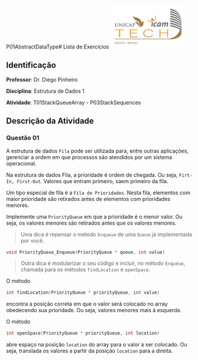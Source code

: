 P01AbstractDataType# Lista de Exercícios
<img src="../../assets/images/Unicap_Icam_Tech-01.png" alt="drawing" width="200"/>

## Identificação
**Professor**: Dr. Diego Pinheiro

**Disciplina**: Estrutura de Dados 1

**Atividade**: T01StackQueueArray - P03StackSequences

## Descrição da Atividade
### Questão 01

A estrutura de dados `Fila` pode ser utilizada para, entre outras aplicações, gerenciar a ordem em que processos são atendidos por um sistema operacional. 

Na estrutura de dados Fila, a prioridade é ordem de chegada. Ou seja, `Firt-In, First-Out`. Valores que entram primeiro, saem primeiro da fila.

Um tipo especial de fila é a `Fila de Prioridades`. Nesta fila, elementos com maior prioridade são retirados antes de elementos com prioridades menores. 

Implemente uma `PriorityQueue` em que a prioridade é o menor valor. Ou seja, os valores menores são retirados antes que os  valores menores. 

> Uma dica é repensar o método `Enqueue` de uma `Queue` já implementada por você.

```c
void PriorityQueue_Enqueue(PriorityQueue * queue, int value)
```

> Outra dica é modularizar o seu código e incluir, no método `Enqueue`, chamada para os métodos `findLocation` e `openSpace`. 

O método 
```c
int findLocation(PriorityQueue * priorityQueue, int value)
```
encontra a posição correta em que o valor será colocado no array obedecendo sua prioridade. Ou seja, valores menores mais à esquerda.

O método

```c
int openSpace(PriorityQueue * priorityQueue, int location)
```
abre espaço na posição `location` do array para o valor a ser colocado. Ou seja, translada os valores a partir da posição `location` para a direita.
